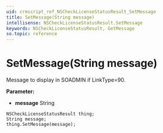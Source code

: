 ```yaml
---
uid: crmscript_ref_NSCheckLicenseStatusResult_SetMessage
title: SetMessage(String message)
intellisense: NSCheckLicenseStatusResult.SetMessage
keywords: NSCheckLicenseStatusResult, GetMessage
so.topic: reference
---
```


# SetMessage(String message)

Message to display in SOADMIN if LinkType=90.

**Parameter:** 
 - **message** String

```crmscript
NSCheckLicenseStatusResult thing;
String message;
thing.SetMessage(message);
```

